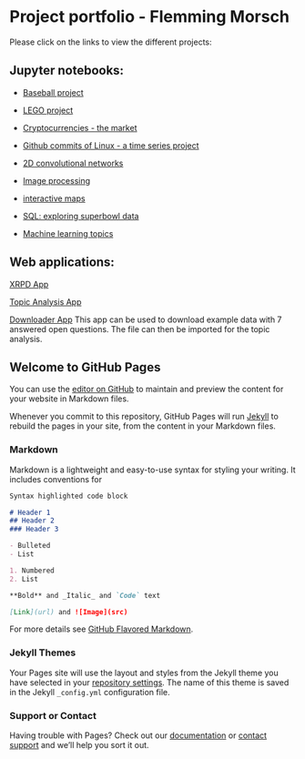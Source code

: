 # Project portfolio - Flemming Morsch

Please click on the links to view the different projects:

## Jupyter notebooks:

- [Baseball project](https://nbviewer.jupyter.org/github/FlemmingM/jupyterbooks/blob/master/A%20New%20Era%20of%20Data%20Analysis%20in%20Baseball/notebook.ipynb) 

- [LEGO project](https://nbviewer.jupyter.org/github/FlemmingM/jupyterbooks/blob/master/Exploring%2067%20years%20of%20LEGO/notebook.ipynb)

- [Cryptocurrencies - the market](https://nbviewer.jupyter.org/github/FlemmingM/jupyterbooks/blob/master/Exploring%20the%20Bitcoin%20Cryptocurrency%20Market/notebook.ipynb)

- [Github commits of Linux - a time series project](https://nbviewer.jupyter.org/github/FlemmingM/jupyterbooks/blob/master/Exploring%20the%20evolution%20of%20Linux/notebook.ipynb)

- [2D convolutional networks](https://nbviewer.jupyter.org/github/FlemmingM/jupyterbooks/blob/master/Na%C3%AFve%20Bees_%20Deep%20Learning%20with%20Images/notebook.ipynb)

- [Image processing](https://nbviewer.jupyter.org/github/FlemmingM/jupyterbooks/blob/master/Na%C3%AFve%20Bees_%20Image%20Loading%20and%20Processing/notebook.ipynb)

- [interactive maps](https://nbviewer.jupyter.org/github/FlemmingM/jupyterbooks/blob/master/Recreating%20John%20Snow's%20Ghost%20Map/notebook.ipynb)

- [SQL: exploring superbowl data](https://nbviewer.jupyter.org/github/FlemmingM/jupyterbooks/blob/master/TV%2C%20Halftime%20Shows%2C%20and%20the%20Big%20Game/notebook.ipynb)

- [Machine learning topics](https://nbviewer.jupyter.org/github/FlemmingM/jupyterbooks/blob/master/The%20Hottest%20Topics%20in%20Machine%20Learning/notebook.ipynb)

## Web applications:

[XRPD App](https://v110.shinyapps.io/xrpd_app2/)

[Topic Analysis App](https://v110.shinyapps.io/ccec17413af343de8478d9f56142d74f/)

[Downloader App](https://v110.shinyapps.io/test/)
This app can be used to download example data with 7 answered open questions. The file can then be imported for the topic analysis.


## Welcome to GitHub Pages

You can use the [editor on GitHub](https://github.com/FlemmingM/FlemmingM.github.io/edit/master/README.md) to maintain and preview the content for your website in Markdown files.

Whenever you commit to this repository, GitHub Pages will run [Jekyll](https://jekyllrb.com/) to rebuild the pages in your site, from the content in your Markdown files.

### Markdown

Markdown is a lightweight and easy-to-use syntax for styling your writing. It includes conventions for

```markdown
Syntax highlighted code block

# Header 1
## Header 2
### Header 3

- Bulleted
- List

1. Numbered
2. List

**Bold** and _Italic_ and `Code` text

[Link](url) and ![Image](src)
```

For more details see [GitHub Flavored Markdown](https://guides.github.com/features/mastering-markdown/).

### Jekyll Themes

Your Pages site will use the layout and styles from the Jekyll theme you have selected in your [repository settings](https://github.com/FlemmingM/FlemmingM.github.io/settings). The name of this theme is saved in the Jekyll `_config.yml` configuration file.

### Support or Contact

Having trouble with Pages? Check out our [documentation](https://help.github.com/categories/github-pages-basics/) or [contact support](https://github.com/contact) and we’ll help you sort it out.

